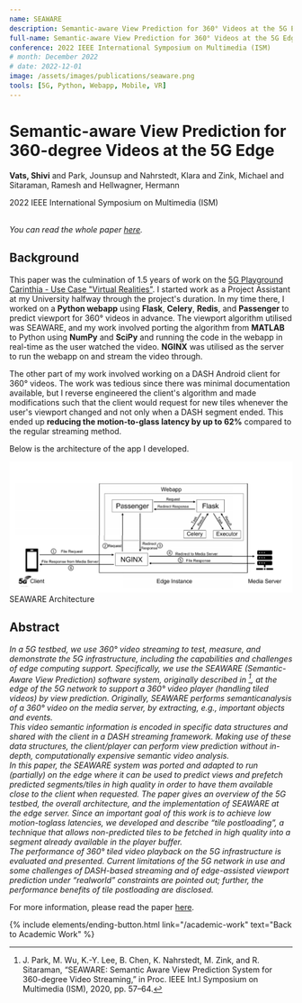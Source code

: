```yaml
---
name: SEAWARE
description: Semantic-aware View Prediction for 360° Videos at the 5G Edge. <em>IEEE ISM 2022.</em>
full-name: Semantic-aware View Prediction for 360° Videos at the 5G Edge
conference: 2022 IEEE International Symposium on Multimedia (ISM)
# month: December 2022
# date: 2022-12-01
image: /assets/images/publications/seaware.png
tools: [5G, Python, Webapp, Mobile, VR]
---
```


<div>
<h1> Semantic-aware View Prediction for 360-degree Videos at the 5G Edge </h1>
<p class="h5"> <strong>Vats, Shivi</strong> and Park, Jounsup and Nahrstedt, Klara and Zink, Michael and Sitaraman, Ramesh and Hellwagner, Hermann </p>
<p class="h5"> 2022 IEEE International Symposium on Multimedia (ISM) </p>
</div>

<p><br /><em>You can read the whole paper <a href="https://ieeexplore.ieee.org/abstract/document/10019680/">here</a>.</em></p>

## Background

This paper was the culmination of 1.5 years of work on the [5G Playground Carinthia - Use Case "Virtual Realities"](https://5gplayground.at/en/use-cases/). I started work as a Project Assistant at my University halfway through the project's duration. In my time there, I worked on a **Python webapp** using **Flask**, **Celery**, **Redis**, and **Passenger** to predict viewport for 360° videos in advance. The viewport algorithm utilised was SEAWARE, and my work involved porting the algorithm from **MATLAB** to Python using **NumPy** and **SciPy** and running the code in the webapp in real-time as the user watched the video. **NGINX** was utilised as the server to run the webapp on and stream the video through.

The other part of my work involved working on a DASH Android client for 360° videos. The work was tedious since there was minimal documentation available, but I reverse engineered the client's algorithm and made modifications such that the client would request for new tiles whenever the user's viewport changed and not only when a DASH segment ended. This ended up **reducing the motion-to-glass latency by up to 62%** compared to the regular streaming method.

Below is the architecture of the app I developed.

<div>
<img src="/assets/images/publications/seaware.png" class="img-fluid" alt="SEAWARE Architecture"/>
</div>
<div class="text-center">
    SEAWARE Architecture
</div>

## Abstract

*In a 5G testbed, we use 360° video streaming to test, measure, and demonstrate the 5G infrastructure, including the capabilities and challenges of edge computing support. Specifically, we use the SEAWARE (Semantic-Aware View Prediction) software system, originally described in [^1], at the edge of the 5G network to support a 360° video player (handling tiled videos) by view prediction. Originally, SEAWARE performs semanticanalysis of a 360° video on the media server, by extracting, e.g., important objects and events.*     
*This video semantic information is encoded in specific data structures and shared with the client in a DASH streaming framework. Making use of these data structures, the client/player can perform view prediction without in-depth, computationally expensive semantic video analysis.*    
*In this paper, the SEAWARE system was ported and adapted to run (partially) on the edge where it can be used to predict views and prefetch predicted segments/tiles in high quality in order to have them available close to the client when requested. The paper gives an overview of the 5G testbed, the overall architecture, and the implementation of SEAWARE at the edge server. Since an important goal of this work is to achieve low motion-toglass latencies, we developed and describe “tile postloading”, a technique that allows non-predicted tiles to be fetched in high quality into a segment already available in the player buffer.*     
*The performance of 360° tiled video playback on the 5G infrastructure is evaluated and presented. Current limitations of the 5G network in use and some challenges of DASH-based streaming and of edge-assisted viewport prediction under “realworld” constraints are pointed out; further, the performance benefits of tile postloading are disclosed.*

For more information, please read the paper [here](https://ieeexplore.ieee.org/abstract/document/10019680/).

[^1]: J. Park, M. Wu, K.-Y. Lee, B. Chen, K. Nahrstedt, M. Zink, and R. Sitaraman, “SEAWARE: Semantic Aware View Prediction System for 360-degree Video Streaming,” in Proc. IEEE Int.l Symposium on Multimedia (ISM), 2020, pp. 57–64.


<p class="text-center">
{% include elements/ending-button.html link="/academic-work" text="Back to Academic Work" %}
</p>